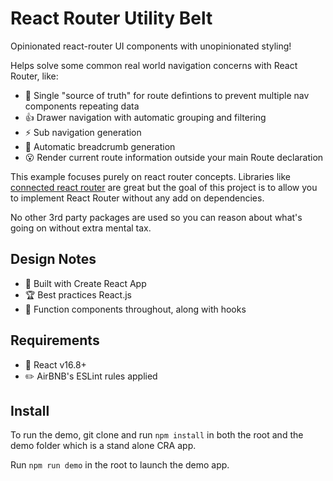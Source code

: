 # React Router Utility Belt
Opinionated react-router UI components with unopinionated styling!

Helps solve some common real world navigation concerns with React Router, like:

* :gem: Single "source of truth" for route defintions to prevent multiple nav components repeating data
* :+1: Drawer navigation with automatic grouping and filtering
* :zap: Sub navigation generation
* :bread: Automatic breadcrumb generation
* :open_mouth: Render current route information outside your main Route declaration

This example focuses purely on react router concepts. Libraries like [connected react router](https://github.com/chriswebbsydney/connected-react-router) are great but the goal of this project is to allow you to implement React Router without any add on dependencies. 

No other 3rd party packages are used so you can reason about what's going on without extra mental tax.

## Design Notes

* :gift: Built with Create React App
* :trophy: Best practices React.js
* :memo: Function components throughout, along with hooks

## Requirements

* :book: React v16.8+
* :pencil2: AirBNB's ESLint rules applied

## Install

To run the demo, git clone and run ```npm install``` in both the root and the demo folder which is a stand alone CRA app.

Run ```npm run demo``` in the root to launch the demo app.
